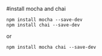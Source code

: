 #install mocha and chai

```shell
npm install mocha --save-dev
npm install chai --save-dev
```

or

```shell
npm install mocha chai --save-dev
```

